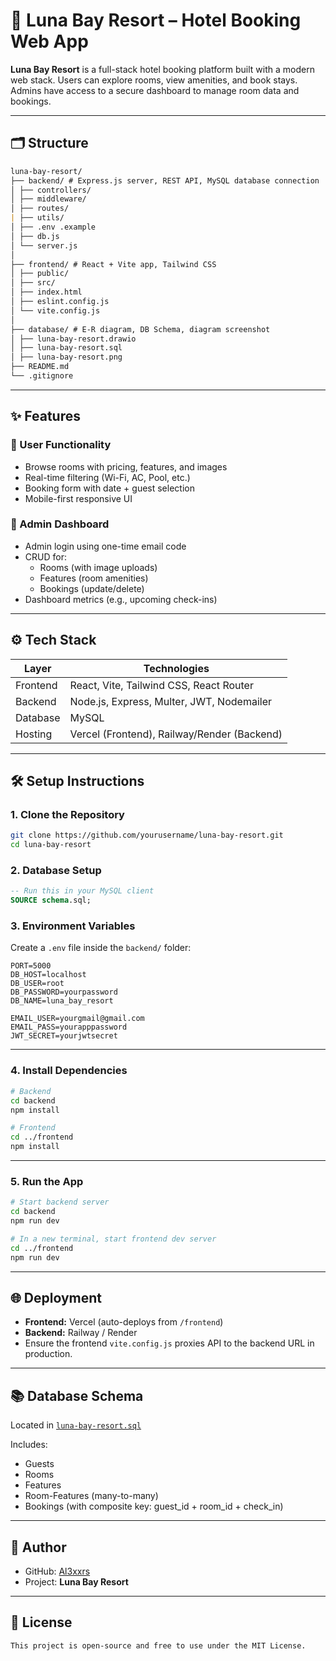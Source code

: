 # 🌙 Luna Bay Resort – Hotel Booking Web App

**Luna Bay Resort** is a full-stack hotel booking platform built with a modern web stack. Users can explore rooms, view amenities, and book stays. Admins have access to a secure dashboard to manage room data and bookings.

---

## 🗂️ Structure

```markdown
luna-bay-resort/
├── backend/ # Express.js server, REST API, MySQL database connection
│ ├── controllers/
│ ├── middleware/
│ ├── routes/
| ├── utils/
│ ├── .env .example
│ ├── db.js
│ └── server.js
│
├── frontend/ # React + Vite app, Tailwind CSS
│ ├── public/
│ ├── src/
│ ├── index.html
│ ├── eslint.config.js
│ └── vite.config.js
│
├── database/ # E-R diagram, DB Schema, diagram screenshot
│ ├── luna-bay-resort.drawio
│ ├── luna-bay-resort.sql
│ ├── luna-bay-resort.png
├── README.md
└── .gitignore
```

---

## ✨ Features

### 👥 User Functionality

-   Browse rooms with pricing, features, and images
-   Real-time filtering (Wi-Fi, AC, Pool, etc.)
-   Booking form with date + guest selection
-   Mobile-first responsive UI

### 🔐 Admin Dashboard

-   Admin login using one-time email code
-   CRUD for:
    -   Rooms (with image uploads)
    -   Features (room amenities)
    -   Bookings (update/delete)
-   Dashboard metrics (e.g., upcoming check-ins)

---

## ⚙️ Tech Stack

| Layer    | Technologies                                |
| -------- | ------------------------------------------- |
| Frontend | React, Vite, Tailwind CSS, React Router     |
| Backend  | Node.js, Express, Multer, JWT, Nodemailer   |
| Database | MySQL                                       |
| Hosting  | Vercel (Frontend), Railway/Render (Backend) |

---

## 🛠️ Setup Instructions

### 1. Clone the Repository

```bash
git clone https://github.com/yourusername/luna-bay-resort.git
cd luna-bay-resort
```

### 2. Database Setup

```sql
-- Run this in your MySQL client
SOURCE schema.sql;
```

### 3. Environment Variables

Create a `.env` file inside the `backend/` folder:

```env
PORT=5000
DB_HOST=localhost
DB_USER=root
DB_PASSWORD=yourpassword
DB_NAME=luna_bay_resort

EMAIL_USER=yourgmail@gmail.com
EMAIL_PASS=yourapppassword
JWT_SECRET=yourjwtsecret
```

---

### 4. Install Dependencies

```bash
# Backend
cd backend
npm install

# Frontend
cd ../frontend
npm install
```

---

### 5. Run the App

```bash
# Start backend server
cd backend
npm run dev

# In a new terminal, start frontend dev server
cd ../frontend
npm run dev
```

---

## 🌐 Deployment

-   **Frontend:** Vercel (auto-deploys from `/frontend`)
-   **Backend:** Railway / Render
-   Ensure the frontend `vite.config.js` proxies API to the backend URL in production.

---

## 📚 Database Schema

Located in [`luna-bay-resort.sql`](./luna-bay-resort.sql)

Includes:

-   Guests
-   Rooms
-   Features
-   Room-Features (many-to-many)
-   Bookings (with composite key: guest_id + room_id + check_in)

---

## 🙋 Author

-   GitHub: [Al3xxrs](https://github.com/Al3xxrs)
-   Project: **Luna Bay Resort**

---

## 📄 License

```
This project is open-source and free to use under the MIT License.
```
